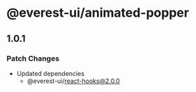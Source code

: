 # @everest-ui/animated-popper

## 1.0.1

### Patch Changes

- Updated dependencies
  - @everest-ui/react-hooks@2.0.0
